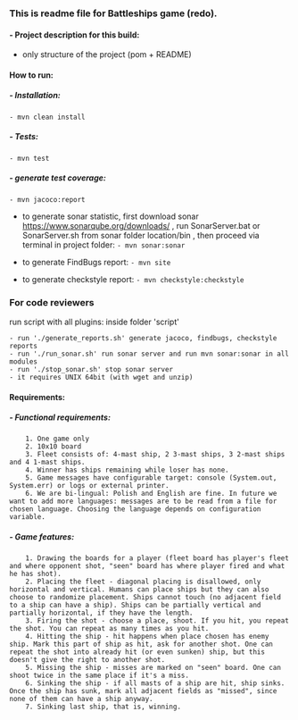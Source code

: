 ### This is readme file for Battleships game (redo).
#### - Project description for this build:
- only structure of the project (pom + README)
#### How to run:
##### - Installation:
    - mvn clean install
##### - Tests:
    - mvn test

##### - generate test coverage:
    - mvn jacoco:report

 - to generate sonar statistic, first download sonar https://www.sonarqube.org/downloads/ , run SonarServer.bat or SonarServer.sh from sonar folder location/bin ,
 then proceed via terminal in project folder:
    `- mvn sonar:sonar`

- to generate FindBugs report:
     `- mvn site`

- to generate checkstyle report:
    `- mvn checkstyle:checkstyle`

### For code reviewers
 run script with all plugins: inside folder 'script'

    - run './generate_reports.sh' generate jacoco, findbugs, checkstyle reports
    - run './run_sonar.sh' run sonar server and run mvn sonar:sonar in all modules
    - run './stop_sonar.sh' stop sonar server
    - it requires UNIX 64bit (with wget and unzip)

#### Requirements:

##### - Functional requirements:
        1. One game only
        2. 10x10 board
        3. Fleet consists of: 4-mast ship, 2 3-mast ships, 3 2-mast ships and 4 1-mast ships.
        4. Winner has ships remaining while loser has none.
        5. Game messages have configurable target: console (System.out, System.err) or logs or external printer.
        6. We are bi-lingual: Polish and English are fine. In future we want to add more languages: messages are to be read from a file for chosen language. Choosing the language depends on configuration variable.

##### - Game features:
        1. Drawing the boards for a player (fleet board has player's fleet and where opponent shot, "seen" board has where player fired and what he has shot).
        2. Placing the fleet - diagonal placing is disallowed, only horizontal and vertical. Humans can place ships but they can also choose to randomize placement. Ships cannot touch (no adjacent field to a ship can have a ship). Ships can be partially vertical and partially horizontal, if they have the length.
        3. Firing the shot - choose a place, shoot. If you hit, you repeat the shot. You can repeat as many times as you hit.
        4. Hitting the ship - hit happens when place chosen has enemy ship. Mark this part of ship as hit, ask for another shot. One can repeat the shot into already hit (or even sunken) ship, but this doesn't give the right to another shot.
        5. Missing the ship - misses are marked on "seen" board. One can shoot twice in the same place if it's a miss.
        6. Sinking the ship - if all masts of a ship are hit, ship sinks. Once the ship has sunk, mark all adjacent fields as "missed", since none of them can have a ship anyway.
        7. Sinking last ship, that is, winning.
